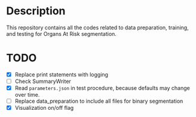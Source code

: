 # Description
This repository contains all the codes related to data preparation, training, and testing for Organs At Risk segmentation.


# TODO
- [X] Replace print statements with logging
- [ ] Check SummaryWriter
- [X] Read `parameters.json` in test procedure, because defaults may change over time.
- [ ] Replace data_preparation to include all files for binary segmentation
- [x] Visualization on/off flag
